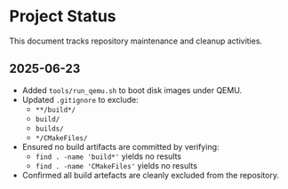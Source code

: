 # Project Status

This document tracks repository maintenance and cleanup activities.

## 2025-06-23

- Added `tools/run_qemu.sh` to boot disk images under QEMU.  
- Updated `.gitignore` to exclude:
  - `**/build*/`
  - `build/`
  - `builds/`
  - `*/CMakeFiles/`  
- Ensured no build artifacts are committed by verifying:
  - `find . -name 'build*'` yields no results  
  - `find . -name 'CMakeFiles'` yields no results  
- Confirmed all build artefacts are cleanly excluded from the repository.  